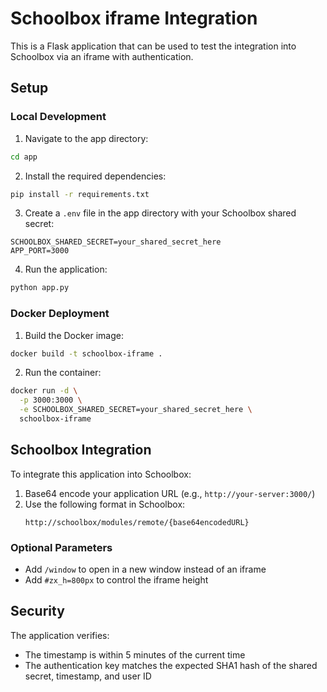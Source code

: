 # Schoolbox iframe Integration

This is a Flask application that can be used to test the integration into Schoolbox via an iframe with authentication.

## Setup

### Local Development

1. Navigate to the app directory:
```bash
cd app
```

2. Install the required dependencies:
```bash
pip install -r requirements.txt
```

3. Create a `.env` file in the app directory with your Schoolbox shared secret:
```
SCHOOLBOX_SHARED_SECRET=your_shared_secret_here
APP_PORT=3000
```

4. Run the application:
```bash
python app.py
```

### Docker Deployment

1. Build the Docker image:
```bash
docker build -t schoolbox-iframe .
```

2. Run the container:
```bash
docker run -d \
  -p 3000:3000 \
  -e SCHOOLBOX_SHARED_SECRET=your_shared_secret_here \
  schoolbox-iframe
```

## Schoolbox Integration

To integrate this application into Schoolbox:

1. Base64 encode your application URL (e.g., `http://your-server:3000/`)
2. Use the following format in Schoolbox:
   ```
   http://schoolbox/modules/remote/{base64encodedURL}
   ```

### Optional Parameters

- Add `/window` to open in a new window instead of an iframe
- Add `#zx_h=800px` to control the iframe height

## Security

The application verifies:
- The timestamp is within 5 minutes of the current time
- The authentication key matches the expected SHA1 hash of the shared secret, timestamp, and user ID
